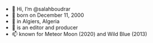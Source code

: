 - 👋 Hi, I’m @salahboudrar
- 👀 born on December 11, 2000
- 🌱 in Algiers, Algeria
- 💞️ is an editor and producer
- 📫 known for Meteor Moon (2020) and Wild Blue (2013)

